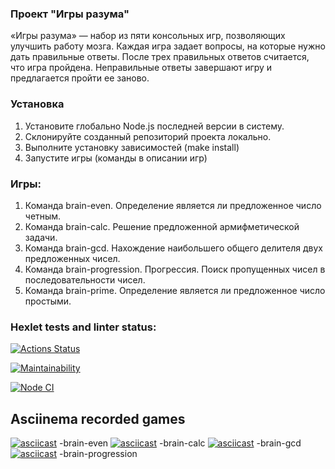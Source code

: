 ### Проект "Игры разума"
«Игры разума» — набор из пяти консольных игр, позволяющих улучшить работу мозга.
Каждая игра задает вопросы, на которые нужно дать правильные ответы.
После трех правильных ответов считается, что игра пройдена.
Неправильные ответы завершают игру и предлагается пройти ее заново. 

### Установка 

1. Установите глобально Node.js последней версии в систему.
2. Склонируйте созданный репозиторий проекта локально. 
3. Выполните установку зависимостей (make install)
4. Запустите игры (команды в описании игр)

### Игры:
1. Команда brain-even. Определение является ли предложенное число четным.
2. Команда brain-calc. Решение предложенной армифметической задачи.
3. Команда brain-gcd. Нахождение наибольшего общего делителя двух предложенных чисел.
4. Команда brain-progression. Прогрессия. Поиск пропущенных чисел в последовательности чисел.
5. Команда brain-prime. Определение является ли предложенное число простыми.


### Hexlet tests and linter status:
[![Actions Status](https://github.com/maratdaudov/frontend-project-lvl1/workflows/hexlet-check/badge.svg)](https://github.com/maratdaudov/frontend-project-lvl1/actions)

[![Maintainability](https://api.codeclimate.com/v1/badges/a99a88d28ad37a79dbf6/maintainability)](https://codeclimate.com/github/codeclimate/codeclimate/maintainability)

[![Node CI](https://github.com/maratdaudov/frontend-project-lvl1/workflows/Node.js%20CI/badge.svg)](https://github.com/maratdaudov/frontend-project-lvl1/actions)


## Asciinema recorded games
[![asciicast](https://asciinema.org/a/LxA973Y23rx2qqZ2WtNCwggRl.svg)](https://asciinema.org/a/LxA973Y23rx2qqZ2WtNCwggRl) -brain-even
[![asciicast](https://asciinema.org/a/sGP3uzTxy86ZGbxB60RJx9Gnq.svg)](https://asciinema.org/a/sGP3uzTxy86ZGbxB60RJx9Gnq) -brain-calc
[![asciicast](https://asciinema.org/a/7WUzZNPsfmjdERqG36GYGAxRt.svg)](https://asciinema.org/a/7WUzZNPsfmjdERqG36GYGAxRt) -brain-gcd
[![asciicast](https://asciinema.org/a/zkl17i16e3h5LbHqGx9h46a8E.svg)](https://asciinema.org/a/zkl17i16e3h5LbHqGx9h46a8E) -brain-progression
